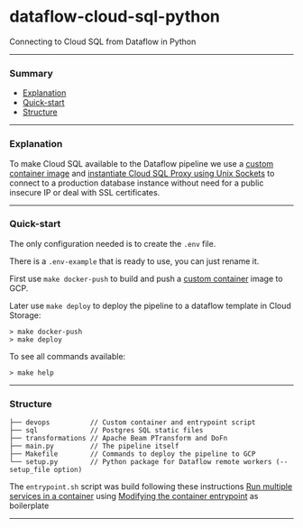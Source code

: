 # dataflow-cloud-sql-python
Connecting to Cloud SQL from Dataflow in Python

---
### Summary

- [Explanation](#explanation)
- [Quick-start](#quick-start)
- [Structure](#structure)
---
### Explanation

To make Cloud SQL available to the Dataflow pipeline we use a [custom container image](https://cloud.google.com/dataflow/docs/guides/using-custom-containers) and [instantiate Cloud SQL Proxy using Unix Sockets](https://cloud.google.com/sql/docs/postgres/connect-admin-proxy#unix-sockets) to connect to a production database instance without need for a public insecure IP or deal with SSL certificates.

---
### Quick-start

The only configuration needed is to create the `.env` file.

There is a `.env-example` that is ready to use, you can just rename it.

First use `make docker-push` to build and push a [custom container](https://cloud.google.com/dataflow/docs/guides/using-custom-containers) image to GCP.

Later use `make deploy` to deploy the pipeline to a dataflow template in Cloud Storage:

```shell
> make docker-push
> make deploy
```

To see all commands available:

```shell
> make help
```
---
### Structure
```
├── devops          // Custom container and entrypoint script
├── sql             // Postgres SQL static files
├── transformations // Apache Beam PTransform and DoFn
├── main.py         // The pipeline itself
├── Makefile        // Commands to deploy the pipeline to GCP
└── setup.py        // Python package for Dataflow remote workers (--setup_file option)
```

The `entrypoint.sh` script was build following these instructions [Run multiple services in a container](https://docs.docker.com/config/containers/multi-service_container/) using [Modifying the container entrypoint](https://cloud.google.com/dataflow/docs/guides/using-custom-containers#custom-entrypoint) as boilerplate

---
